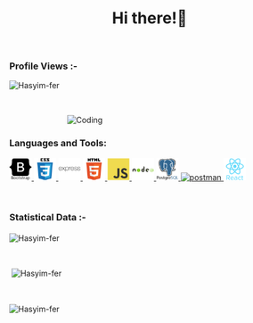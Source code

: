 <h1 align="center">Hi there!👋</h1>
<br>

<p align="right"> <h3>Profile Views :-</h3> <img src="https://komarev.com/ghpvc/?username=hasyim-fer&label=Profile%20views&color=0e75b6&style=flat"
    alt="Hasyim-fer" /> 
  </p>

<br>

<p><img align="right" alt="Coding" width="400" src="https://media.tenor.com/tWD3GjJcoHgAAAAC/spongebob-computer.gif"></p>

<br>

<h3 align="left">Languages and Tools:</h3>
<p align="left"> <a href="https://getbootstrap.com" target="_blank" rel="noreferrer"> <img src="https://raw.githubusercontent.com/devicons/devicon/master/icons/bootstrap/bootstrap-plain-wordmark.svg" alt="bootstrap" width="40" height="40"/> </a> <a href="https://www.w3schools.com/css/" target="_blank" rel="noreferrer"> <img src="https://raw.githubusercontent.com/devicons/devicon/master/icons/css3/css3-original-wordmark.svg" alt="css3" width="40" height="40"/> </a> <a href="https://expressjs.com" target="_blank" rel="noreferrer"> <img src="https://raw.githubusercontent.com/devicons/devicon/master/icons/express/express-original-wordmark.svg" alt="express" width="40" height="40"/> </a> <a href="https://www.w3.org/html/" target="_blank" rel="noreferrer"> <img src="https://raw.githubusercontent.com/devicons/devicon/master/icons/html5/html5-original-wordmark.svg" alt="html5" width="40" height="40"/> </a> <a href="https://developer.mozilla.org/en-US/docs/Web/JavaScript" target="_blank" rel="noreferrer"> <img src="https://raw.githubusercontent.com/devicons/devicon/master/icons/javascript/javascript-original.svg" alt="javascript" width="40" height="40"/> </a> <a href="https://nodejs.org" target="_blank" rel="noreferrer"> <img src="https://raw.githubusercontent.com/devicons/devicon/master/icons/nodejs/nodejs-original-wordmark.svg" alt="nodejs" width="40" height="40"/> </a> <a href="https://www.postgresql.org" target="_blank" rel="noreferrer"> <img src="https://raw.githubusercontent.com/devicons/devicon/master/icons/postgresql/postgresql-original-wordmark.svg" alt="postgresql" width="40" height="40"/> </a> <a href="https://postman.com" target="_blank" rel="noreferrer"> <img src="https://www.vectorlogo.zone/logos/getpostman/getpostman-icon.svg" alt="postman" width="40" height="40"/> </a> <a href="https://reactjs.org/" target="_blank" rel="noreferrer"> <img src="https://raw.githubusercontent.com/devicons/devicon/master/icons/react/react-original-wordmark.svg" alt="react" width="40" height="40"/> </a> </p>
<br>

<h3>Statistical Data :-</h3>
<p><img align="center"
    src="https://github-readme-stats.vercel.app/api/top-langs?username=hasyim-fer&show_icons=true&locale=en&bg_color=0d1117&text_color=ffffff&layout=compact"
    alt="Hasyim-fer" 
    bg_color=#808080/></p>

<br>

<p>&nbsp;<img align="center" src="https://github-readme-stats.vercel.app/api?username=hasyim-fer&show_icons=true&locale=en&bg_color=0d1117&text_color=ffffff&repo=convoychat"
    alt="Hasyim-fer" /></p>

<br>

<p><img align="center" src="https://github-readme-streak-stats.herokuapp.com/?user=Hasyim-fer&theme=dark&background=0d1117&date_format=M%20j%5B%2C%20Y%5D" alt="Hasyim-fer" /></p>
